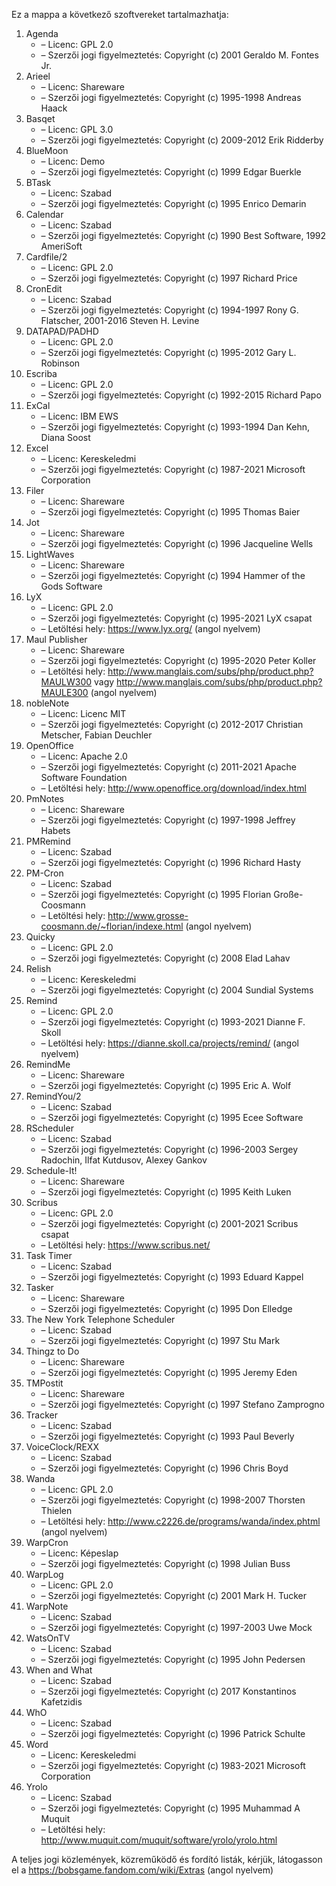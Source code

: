﻿Ez a mappa a következő szoftvereket tartalmazhatja:

1. Agenda
   - – Licenc: GPL 2.0
   - – Szerzői jogi figyelmeztetés: Copyright (c) 2001 Geraldo M. Fontes Jr.
2. Arieel
   - – Licenc: Shareware
   - – Szerzői jogi figyelmeztetés: Copyright (c) 1995-1998 Andreas Haack
3. Basqet
   - – Licenc: GPL 3.0
   - – Szerzői jogi figyelmeztetés: Copyright (c) 2009-2012 Erik Ridderby
4. BlueMoon
   - – Licenc: Demo
   - – Szerzői jogi figyelmeztetés: Copyright (c) 1999 Edgar Buerkle
5. BTask
   - – Licenc: Szabad
   - – Szerzői jogi figyelmeztetés: Copyright (c) 1995 Enrico Demarin
6. Calendar
   - – Licenc: Szabad
   - – Szerzői jogi figyelmeztetés: Copyright (c) 1990 Best Software, 1992 AmeriSoft
7. Cardfile/2
   - – Licenc: GPL 2.0
   - – Szerzői jogi figyelmeztetés: Copyright (c) 1997 Richard Price
8. CronEdit
   - – Licenc: Szabad
   - – Szerzői jogi figyelmeztetés: Copyright (c) 1994-1997 Rony G. Flatscher, 2001-2016 Steven H. Levine
9. DATAPAD/PADHD
   - – Licenc: GPL 2.0
   - – Szerzői jogi figyelmeztetés: Copyright (c) 1995-2012 Gary L. Robinson
10. Escriba
    - – Licenc: GPL 2.0
    - – Szerzői jogi figyelmeztetés: Copyright (c) 1992-2015 Richard Papo
11. ExCal
    - – Licenc: IBM EWS
    - – Szerzői jogi figyelmeztetés: Copyright (c) 1993-1994 Dan Kehn, Diana Soost
12. Excel
    - – Licenc: Kereskeledmi
    - – Szerzői jogi figyelmeztetés: Copyright (c) 1987-2021 Microsoft Corporation
13. Filer
    - – Licenc: Shareware
    - – Szerzői jogi figyelmeztetés: Copyright (c) 1995 Thomas Baier
14. Jot
    - – Licenc: Shareware
    - – Szerzői jogi figyelmeztetés: Copyright (c) 1996 Jacqueline Wells
15. LightWaves
    - – Licenc: Shareware
    - – Szerzői jogi figyelmeztetés: Copyright (c) 1994 Hammer of the Gods Software
16. LyX
    - – Licenc: GPL 2.0
    - – Szerzői jogi figyelmeztetés: Copyright (c) 1995-2021 LyX csapat
    - – Letöltési hely: https://www.lyx.org/ (angol nyelvem)
17. Maul Publisher
    - – Licenc: Shareware
    - – Szerzői jogi figyelmeztetés: Copyright (c) 1995-2020 Peter Koller
    - – Letöltési hely: http://www.manglais.com/subs/php/product.php?MAULW300 vagy http://www.manglais.com/subs/php/product.php?MAULE300 (angol nyelvem)
18. nobleNote
    - – Licenc: Licenc MIT
    - – Szerzői jogi figyelmeztetés: Copyright (c) 2012-2017 Christian Metscher, Fabian Deuchler
19. OpenOffice
    - – Licenc: Apache 2.0
    - – Szerzői jogi figyelmeztetés: Copyright (c) 2011-2021 Apache Software Foundation
    - – Letöltési hely: http://www.openoffice.org/download/index.html
20. PmNotes
    - – Licenc: Shareware
    - – Szerzői jogi figyelmeztetés: Copyright (c) 1997-1998 Jeffrey Habets
21. PMRemind
    - – Licenc: Szabad
    - – Szerzői jogi figyelmeztetés: Copyright (c) 1996 Richard Hasty
22. PM-Cron
    - – Licenc: Szabad
    - – Szerzői jogi figyelmeztetés: Copyright (c) 1995 Florian Große-Coosmann
    - – Letöltési hely: http://www.grosse-coosmann.de/~florian/indexe.html (angol nyelvem)
23. Quicky
    - – Licenc: GPL 2.0
    - – Szerzői jogi figyelmeztetés: Copyright (c) 2008 Elad Lahav
24. Relish
    - – Licenc: Kereskeledmi
    - – Szerzői jogi figyelmeztetés: Copyright (c) 2004 Sundial Systems
25. Remind
    - – Licenc: GPL 2.0
    - – Szerzői jogi figyelmeztetés: Copyright (c) 1993-2021 Dianne F. Skoll
    - – Letöltési hely: https://dianne.skoll.ca/projects/remind/ (angol nyelvem)
26. RemindMe
    - – Licenc: Shareware
    - – Szerzői jogi figyelmeztetés: Copyright (c) 1995 Eric A. Wolf
27. RemindYou/2
    - – Licenc: Szabad
    - – Szerzői jogi figyelmeztetés: Copyright (c) 1995 Ecee Software
28. RScheduler
    - – Licenc: Szabad
    - – Szerzői jogi figyelmeztetés: Copyright (c) 1996-2003 Sergey Radochin, Ilfat Kutdusov, Alexey Gankov
29. Schedule-It!
    - – Licenc: Shareware
    - – Szerzői jogi figyelmeztetés: Copyright (c) 1995 Keith Luken
30. Scribus
    - – Licenc: GPL 2.0
    - – Szerzői jogi figyelmeztetés: Copyright (c) 2001-2021 Scribus csapat
    - – Letöltési hely: https://www.scribus.net/
31. Task Timer
    - – Licenc: Szabad
    - – Szerzői jogi figyelmeztetés: Copyright (c) 1993 Eduard Kappel
32. Tasker
    - – Licenc: Shareware
    - – Szerzői jogi figyelmeztetés: Copyright (c) 1995 Don Elledge
33. The New York Telephone Scheduler
    - – Licenc: Szabad
    - – Szerzői jogi figyelmeztetés: Copyright (c) 1997 Stu Mark
34. Thingz to Do
    - – Licenc: Shareware
    - – Szerzői jogi figyelmeztetés: Copyright (c) 1995 Jeremy Eden
35. TMPostit
    - – Licenc: Shareware
    - – Szerzői jogi figyelmeztetés: Copyright (c) 1997 Stefano Zamprogno
36. Tracker
    - – Licenc: Szabad
    - – Szerzői jogi figyelmeztetés: Copyright (c) 1993 Paul Beverly
37. VoiceClock/REXX
    - – Licenc: Szabad
    - – Szerzői jogi figyelmeztetés: Copyright (c) 1996 Chris Boyd
38. Wanda
    - – Licenc: GPL 2.0
    - – Szerzői jogi figyelmeztetés: Copyright (c) 1998-2007 Thorsten Thielen
    - – Letöltési hely: http://www.c2226.de/programs/wanda/index.phtml (angol nyelvem)
39. WarpCron
    - – Licenc: Képeslap
    - – Szerzői jogi figyelmeztetés: Copyright (c) 1998 Julian Buss
40. WarpLog
    - – Licenc: GPL 2.0
    - – Szerzői jogi figyelmeztetés: Copyright (c) 2001 Mark H. Tucker
41. WarpNote
    - – Licenc: Szabad
    - – Szerzői jogi figyelmeztetés: Copyright (c) 1997-2003 Uwe Mock
42. WatsOnTV
    - – Licenc: Szabad
    - – Szerzői jogi figyelmeztetés: Copyright (c) 1995 John Pedersen
43. When and What
    - – Licenc: Szabad
    - – Szerzői jogi figyelmeztetés: Copyright (c) 2017 Konstantinos Kafetzidis
44. WhO
    - – Licenc: Szabad
    - – Szerzői jogi figyelmeztetés: Copyright (c) 1996 Patrick Schulte
45. Word
    - – Licenc: Kereskeledmi
    - – Szerzői jogi figyelmeztetés: Copyright (c) 1983-2021 Microsoft Corporation
46. Yrolo
    - – Licenc: Szabad
    - – Szerzői jogi figyelmeztetés: Copyright (c) 1995 Muhammad A Muquit
    - – Letöltési hely: http://www.muquit.com/muquit/software/yrolo/yrolo.html

A teljes jogi közlemények, közreműködő és fordító listák, kérjük, látogasson el a https://bobsgame.fandom.com/wiki/Extras (angol nyelvem)
